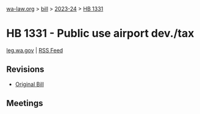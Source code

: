 [wa-law.org](/) > [bill](/bill/) > [2023-24](/bill/2023-24/) > [HB 1331](/bill/2023-24/hb/1331/)

# HB 1331 - Public use airport dev./tax
[leg.wa.gov](https://app.leg.wa.gov/billsummary?BillNumber=1331&Year=2023&Initiative=false) | [RSS Feed](./rss.xml)

## Revisions
* [Original Bill](1/)

## Meetings